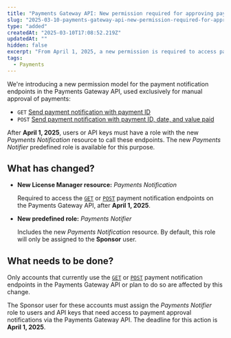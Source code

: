 ```yaml
---
title: "Payments Gateway API: New permission required for approving payments"
slug: "2025-03-10-payments-gateway-api-new-permission-required-for-approving-payments"
type: "added"
createdAt: "2025-03-10T17:08:52.219Z"
updatedAt: ""
hidden: false
excerpt: "From April 1, 2025, a new permission is required to access payment notification endpoints in the Payments Gateway API."
tags:
  - Payments
---
```


We're introducing a new permission model for the payment notification endpoints in the Payments Gateway API, used exclusively for manual approval of payments:

* `GET` [Send payment notification with payment ID](https://developers.vtex.com/docs/api-reference/payments-gateway-api#get-/api/payments/pvt/payments/-paymentId-/payment-notification)
* `POST` [Send payment notification with payment ID, date, and value paid](https://developers.vtex.com/docs/api-reference/payments-gateway-api#post-/api/payments/pvt/payments/-paymentId-/payment-notification)

After **April 1, 2025**, users or API keys must have a role with the new *Payments Notification* resource to call these endpoints. The new *Payments Notifier* predefined role is available for this purpose.

## What has changed?

* **New License Manager resource:** *Payments Notification*

  Required to access the [`GET`](https://developers.vtex.com/docs/api-reference/payments-gateway-api#get-/api/payments/pvt/payments/-paymentId-/payment-notification) or [`POST`](https://developers.vtex.com/docs/api-reference/payments-gateway-api#post-/api/payments/pvt/payments/-paymentId-/payment-notification) payment notification endpoints on the Payments Gateway API, after **April 1, 2025**.

* **New predefined role:** *Payments Notifier*

  Includes the new *Payments Notification* resource.
  By default, this role will only be assigned to the **Sponsor** user.

## What needs to be done?

Only accounts that currently use the [`GET`](https://developers.vtex.com/docs/api-reference/payments-gateway-api#get-/api/payments/pvt/payments/-paymentId-/payment-notification) or [`POST`](https://developers.vtex.com/docs/api-reference/payments-gateway-api#post-/api/payments/pvt/payments/-paymentId-/payment-notification) payment notification endpoints in the Payments Gateway API or plan to do so are affected by this change.

The Sponsor user for these accounts must assign the *Payments Notifier* role to users and API keys that need access to payment approval notifications via the Payments Gateway API. The deadline for this action is **April 1, 2025**.
